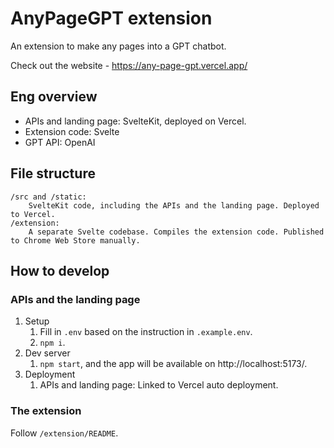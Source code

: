 # AnyPageGPT extension

An extension to make any pages into a GPT chatbot.

Check out the website - https://any-page-gpt.vercel.app/

## Eng overview

- APIs and landing page: SvelteKit, deployed on Vercel.
- Extension code: Svelte
- GPT API: OpenAI

## File structure

```
/src and /static:
    SvelteKit code, including the APIs and the landing page. Deployed to Vercel.
/extension:
    A separate Svelte codebase. Compiles the extension code. Published to Chrome Web Store manually.
```

## How to develop

### APIs and the landing page

1. Setup
    1. Fill in `.env` based on the instruction in `.example.env`.
    1. `npm i`.
1. Dev server
    1. `npm start`, and the app will be available on http://localhost:5173/.
1. Deployment
    1. APIs and landing page: Linked to Vercel auto deployment.

### The extension

Follow `/extension/README`.
